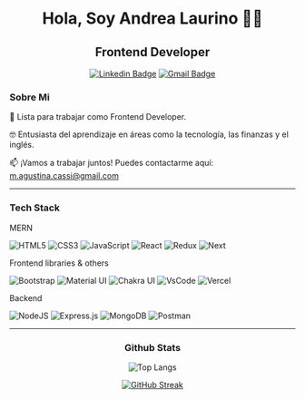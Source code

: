 <h1 align="center"> Hola, Soy Andrea Laurino 👩‍💻 </h1>
<h2 align="center"> Frontend Developer  </h3>

<div align="center">

<a href="">[![Linkedin Badge](https://img.shields.io/badge/LinkedIn-0077B5?style=for-the-badge&logo=linkedin&logoColor=white)](https://www.linkedin.com/in/andrea-laurino/)</a>
<a href="">[![Gmail Badge](https://img.shields.io/badge/Gmail-D14836?style=for-the-badge&logo=gmail&logoColor=white)](mailto:andreajlaurino@gmail.com) </a>

</div>

### <p>Sobre Mi</p>

<p>
🌱 Lista para trabajar como Frontend Developer.
  
🤓 Entusiasta del aprendizaje en áreas como la tecnología, las finanzas y el inglés.

📫 ¡Vamos a trabajar juntos! Puedes contactarme aquí: m.agustina.cassi@gmail.com

</p>

---

### <p>Tech Stack</p>

<p> MERN </p>

![HTML5](https://img.shields.io/badge/html5-%23E34F26.svg?style=for-the-badge&logo=html5&logoColor=white)
![CSS3](https://img.shields.io/badge/css3-%231572B6.svg?style=for-the-badge&logo=css3&logoColor=white)
![JavaScript](https://img.shields.io/badge/javascript-%23323330.svg?style=for-the-badge&logo=javascript&logoColor=%23F7DF1E)
![React](https://img.shields.io/badge/react-%2320232a.svg?style=for-the-badge&logo=react&logoColor=%2361DAFB)
![Redux](https://img.shields.io/badge/redux-%23593d88.svg?style=for-the-badge&logo=redux&logoColor=white)
![Next](https://img.shields.io/badge/next.js-0e0b0b?style=for-the-badge&logo=next.js&logoColor=white)

<p>Frontend libraries & others</p>

![Bootstrap](https://img.shields.io/badge/bootstrap-%238511FA.svg?style=for-the-badge&logo=bootstrap&logoColor=white)
![Material UI](https://img.shields.io/badge/Material%20UI-007FFF?style=for-the-badge&logo=mui&logoColor=white")
![Chakra UI](https://img.shields.io/badge/Chakra--UI-319795?style=for-the-badge&logo=chakra-ui&logoColor=white)
![VsCode](https://img.shields.io/badge/Visual_Studio_Code-0078D4?style=for-the-badge&logo=visual%20studio%20code&logoColor=white)
![Vercel](https://img.shields.io/badge/Vercel-000000?style=for-the-badge&logo=vercel&logoColor=white)

<p>Backend</p>

![NodeJS](https://img.shields.io/badge/node.js-6DA55F?style=for-the-badge&logo=node.js&logoColor=white)
![Express.js](https://img.shields.io/badge/express.js-%23404d59.svg?style=for-the-badge&logo=express&logoColor=%2361DAFB)
![MongoDB](https://img.shields.io/badge/MongoDB-4EA94B?style=for-the-badge&logo=mongodb&logoColor=white)
![Postman](https://img.shields.io/badge/Postman-FF6C37?style=for-the-badge&logo=Postman&logoColor=white)

---

### <p align="center">Github Stats</p>

<div align="center">

![Top Langs](https://github-readme-stats.vercel.app/api/top-langs/?username=Andrea-Laurino&hide_progress=true)

[![GitHub Streak](https://streak-stats.demolab.com?user=Andrea-Laurino&theme=react&hide_border=true&locale=es&date_format=j%20M%5B%20Y%5D)](https://git.io/streak-stats)

</div>
